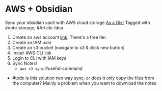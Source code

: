 # AWS + Obsidian
Sync your obsidian vault with AWS cloud storage
[As a Gist](https://gist.github.com/b3u/9f57ebdc7ed7d204e3ae57a122dc78c3)
Tagged with #note-storage, #Article-Idea

1. Create an aws account [link](https://aws.amazon.com/console/). There's a free tier.
2. Create an IAM user
3. Create an s3 bucket (navigate to s3 & click new button)
4. Install AWS CLI [link](https://docs.aws.amazon.com/cli/latest/userguide/install-cliv2.html)
5. Login to CLI with IAM keys
6. Sync Notes!
	- `aws s3 sync` #useful-command 

- #todo is this solution two way sync, or does it only copy the files from the computer? Mainly a problem when you want to download the notes.